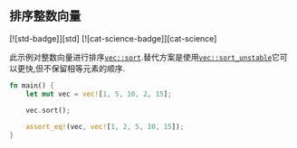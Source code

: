 
## 排序整数向量

[![std-badge]][std] [![cat-science-badge]][cat-science]

此示例对整数向量进行排序[`vec::sort`].替代方案是使用[`vec::sort_unstable`]它可以更快,但不保留相等元素的顺序.

```rust
fn main() {
    let mut vec = vec![1, 5, 10, 2, 15];
    
    vec.sort();

    assert_eq!(vec, vec![1, 2, 5, 10, 15]);
}
```

[`vec::sort`]: https://doc.rust-lang.org/std/vec/struct.Vec.html#method.sort

[`vec::sort_unstable`]: https://doc.rust-lang.org/std/vec/struct.Vec.html#method.sort_unstable
